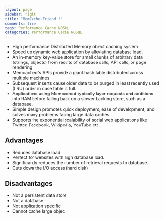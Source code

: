 ```yaml
---
layout: page
sidebar: right
title: "MemCache-Friend !"
comments: true
tags: Performance Cache NOSQL
categories: Performance Cache NOSQL
---
```



- High performance Distributed Memory object caching system
- Speed up dynamic web application by alleviating database load.
- An in-memory key-value store for small chunks of arbitrary data (strings, objects) from results of database calls, API calls, or page rendering.
- Memcached's APIs provide a giant hash table distributed across multiple machines
- Subsequent inserts cause older data to be purged in least recently used (LRU) order in case table is full.
- Applications using Memcached typically layer requests and additions into RAM before falling back on a slower backing store, such as a database.
- Simple design promotes quick deployment, ease of development, and solves many problems facing large data caches
- Supports the exponential scalability of social web applications like Twitter, Facebook, Wikipedia, YouTube etc.

## Advantages
- Reduces database load.
- Perfect for websites with high database load.
- Significantly reduces the number of retrieval requests to database.
- Cuts down the I/O access (hard disk)

## Disadvantages

- Not a persistent data store
- Not a database
- Not application specific
- Cannot cache large objec
